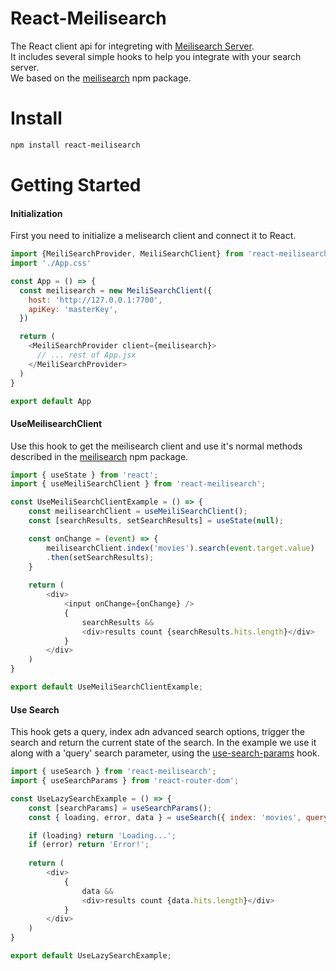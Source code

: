 # React-Meilisearch
The React client api for integreting with [Meilisearch Server](https://www.meilisearch.com/).<br>
It includes several simple hooks to help you integrate with your search server.<br>
We based on the [meilisearch](https://www.npmjs.com/package/meilisearch) npm package.

# Install
```sh
npm install react-meilisearch
```

# Getting Started
#### Initialization <!-- omit in toc -->
First you need to initialize a melisearch client and connect it to React.
```javascript
import {MeiliSearchProvider, MeiliSearchClient} from 'react-meilisearch';
import './App.css'

const App = () => {
  const meilisearch = new MeiliSearchClient({
    host: 'http://127.0.0.1:7700',
    apiKey: 'masterKey',
  })

  return (
    <MeiliSearchProvider client={meilisearch}>
      // ... rest of App.jsx
    </MeiliSearchProvider>
  )
}

export default App

```
#### UseMeilisearchClient <!-- omit in toc -->
Use this hook to get the meilisearch client and use it's normal methods described in the [meilisearch](https://www.npmjs.com/package/meilisearch) npm package.
```javascript
import { useState } from 'react';
import { useMeiliSearchClient } from 'react-meilisearch';

const UseMeiliSearchClientExample = () => {
    const meilisearchClient = useMeiliSearchClient();
    const [searchResults, setSearchResults] = useState(null);

    const onChange = (event) => {
        meilisearchClient.index('movies').search(event.target.value)
        .then(setSearchResults);
    }
    
    return (
        <div>
            <input onChange={onChange} />
            {
                searchResults &&
                <div>results count {searchResults.hits.length}</div>
            }
        </div>
    )
}

export default UseMeiliSearchClientExample;
```

#### Use Search <!-- omit in toc -->
This hook gets a query, index adn advanced search options, trigger the search and return the current state of the search.
In the example we use it along with a 'query' search parameter, using the [use-search-params](https://reactrouter.com/docs/en/v6/hooks/use-search-params) hook.
```javascript
import { useSearch } from 'react-meilisearch';
import { useSearchParams } from 'react-router-dom';

const UseLazySearchExample = () => {
    const [searchParams] = useSearchParams();
    const { loading, error, data } = useSearch({ index: 'movies', query: searchParams.get('query') });

    if (loading) return 'Loading...';
    if (error) return 'Error!';
    
    return (
        <div>
            {
                data &&
                <div>results count {data.hits.length}</div>
            }
        </div>
    )
}

export default UseLazySearchExample;
```
